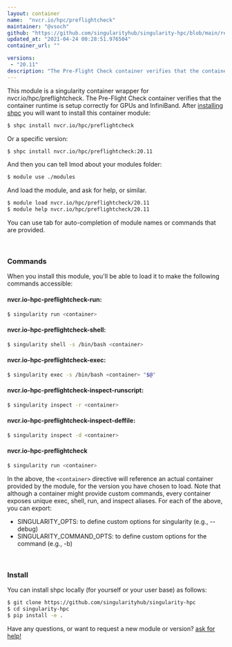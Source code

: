 ```yaml
---
layout: container
name:  "nvcr.io/hpc/preflightcheck"
maintainer: "@vsoch"
github: "https://github.com/singularityhub/singularity-hpc/blob/main/registry/nvcr.io/hpc/preflightcheck/container.yaml"
updated_at: "2021-04-24 00:28:51.976504"
container_url: ""

versions:
 - "20.11"
description: "The Pre-Flight Check container verifies that the container runtime is setup correctly for GPUs and InfiniBand."
---
```


This module is a singularity container wrapper for nvcr.io/hpc/preflightcheck.
The Pre-Flight Check container verifies that the container runtime is setup correctly for GPUs and InfiniBand.
After [installing shpc](#install) you will want to install this container module:

```bash
$ shpc install nvcr.io/hpc/preflightcheck
```

Or a specific version:

```bash
$ shpc install nvcr.io/hpc/preflightcheck:20.11
```

And then you can tell lmod about your modules folder:

```bash
$ module use ./modules
```

And load the module, and ask for help, or similar.

```bash
$ module load nvcr.io/hpc/preflightcheck/20.11
$ module help nvcr.io/hpc/preflightcheck/20.11
```

You can use tab for auto-completion of module names or commands that are provided.

<br>

### Commands

When you install this module, you'll be able to load it to make the following commands accessible:

#### nvcr.io-hpc-preflightcheck-run:

```bash
$ singularity run <container>
```

#### nvcr.io-hpc-preflightcheck-shell:

```bash
$ singularity shell -s /bin/bash <container>
```

#### nvcr.io-hpc-preflightcheck-exec:

```bash
$ singularity exec -s /bin/bash <container> "$@"
```

#### nvcr.io-hpc-preflightcheck-inspect-runscript:

```bash
$ singularity inspect -r <container>
```

#### nvcr.io-hpc-preflightcheck-inspect-deffile:

```bash
$ singularity inspect -d <container>
```



#### nvcr.io-hpc-preflightcheck

```bash
$ singularity run <container>
```


In the above, the `<container>` directive will reference an actual container provided
by the module, for the version you have chosen to load. Note that although a container
might provide custom commands, every container exposes unique exec, shell, run, and
inspect aliases. For each of the above, you can export:

 - SINGULARITY_OPTS: to define custom options for singularity (e.g., --debug)
 - SINGULARITY_COMMAND_OPTS: to define custom options for the command (e.g., -b)

<br>
  
### Install

You can install shpc locally (for yourself or your user base) as follows:

```bash
$ git clone https://github.com/singularityhub/singularity-hpc
$ cd singularity-hpc
$ pip install -e .
```

Have any questions, or want to request a new module or version? [ask for help!](https://github.com/singularityhub/singularity-hpc/issues)